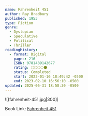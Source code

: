 ```yaml
---
name: Fahrenheit 451
author: Ray Bradbury
published: 1953
type: Fiction
genre:
  - Dystopian
  - Speculative
  - Political
  - Thriller
readingHistory:
  - format: Digital
    pages: 216
    ISBN: 9781439142677
    rating: 🌕🌕🌕🌕🌑
    status: Completed
    start: 2023-01-16 18:49:42 -0500
    end: 2023-02-10 16:56:10 -0500
updated: 2025-05-31 18:58:30 -0500
---
```


![[fahrenheit-451.jpg|300]]

Book Link: [Fahrenheit 451](https://www.goodreads.com/book/show/13079982-fahrenheit-451)
